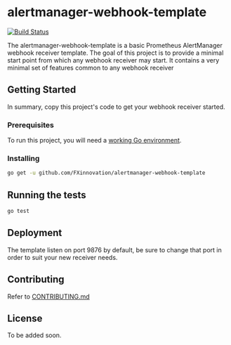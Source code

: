 # alertmanager-webhook-template
[![Build Status](https://travis-ci.org/FXinnovation/alertmanager-webhook-template.svg?branch=master)](https://travis-ci.org/FXinnovation/alertmanager-webhook-template)

The alertmanager-webhook-template is a basic Prometheus AlertManager webhook receiver template. 
The goal of this project is to provide a minimal start point from which any webhook receiver may start.
It contains a very minimal set of features common to any webhook receiver

## Getting Started

In summary, copy this project's code to get your webhook receiver started.

### Prerequisites

To run this project, you will need a [working Go environment](https://golang.org/doc/install).

### Installing

```bash
go get -u github.com/FXinnovation/alertmanager-webhook-template
```

## Running the tests

```bash
go test
```

## Deployment

The template listen on port 9876 by default, be sure to change that port in order to suit your new receiver needs.

## Contributing

Refer to [CONTRIBUTING.md](https://github.com/FXinnovation/alertmanager-webhook-template/blob/master/CONTRIBUTING.md)

## License

To be added soon.

